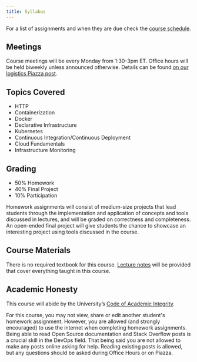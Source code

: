 ```yaml
---
title: Syllabus
---
```


For a list of assignments and when they are due check the [course schedule](/schedule).

## Meetings

Course meetings will be every Monday from 1:30-3pm ET. Office hours will be held biweekly unless announced otherwise. Details can be found [on our logistics Piazza post](https://piazza.com/class/kjyhdptju7i12a?cid=6).

## Topics Covered

* HTTP
* Containerization
* Docker
* Declarative Infrastructure
* Kubernetes
* Continuous Integration/Continuous Deployment
* Cloud Fundamentals
* Infrastructure Monitoring

## Grading

* 50% Homework
* 40% Final Project
* 10% Participation

Homework assignments will consist of medium-size projects that lead students through the implementation
and application of concepts and tools discussed in lectures, and will be graded on correctness and
completeness. An open-ended final project will give students the chance to showcase an interesting project
using tools discussed in the course.

## Course Materials

There is no required textbook for this course. [Lecture notes](/schedule) will be provided that cover everything taught in this course.

## Academic Honesty

This course will abide by the University’s [Code of Academic Integrity](https://catalog.upenn.edu/pennbook/code-of-academic-integrity/).

For this course, you may not view, share or edit another student's homework assignment. However, you are allowed (and strongly encouraged) to use the internet when completing homework assignments. Being able to read Open Source documentation and Stack Overflow posts is a crucial skill in the DevOps field. That being said you are not allowed to make any posts online asking for help. Reading existing posts is allowed, but any questions should be asked during Office Hours or on Piazza.

